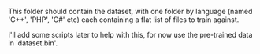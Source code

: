 This folder should contain the dataset, with one folder by language (named 'C++', 'PHP', 'C#' etc) each containing a flat list of files to train against.

I'll add some scripts later to help with this, for now use the pre-trained data in 'dataset.bin'.
